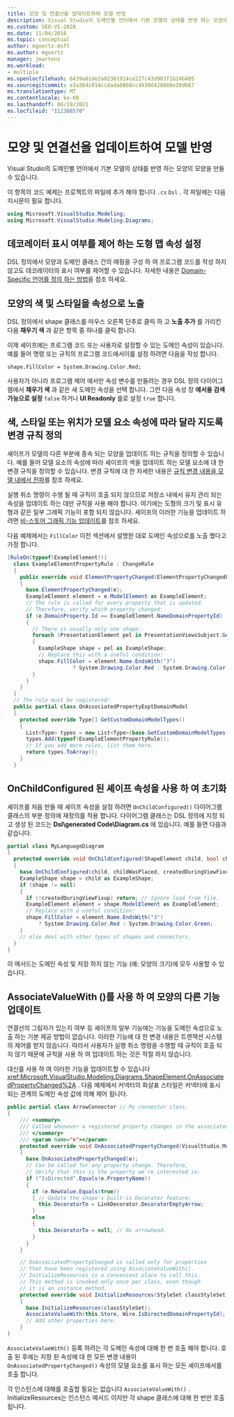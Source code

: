 ```yaml
---
title: 모양 및 연결선을 업데이트하여 모델 반영
description: Visual Studio의 도메인별 언어에서 기본 모델의 상태를 반영 하는 모양의 모양을 만들 수 있습니다.
ms.custom: SEO-VS-2020
ms.date: 11/04/2016
ms.topic: conceptual
author: mgoertz-msft
ms.author: mgoertz
manager: jmartens
ms.workload:
- multiple
ms.openlocfilehash: 6439a01de2a02361914ce227c43d903f1b24b405
ms.sourcegitcommit: e3a364c014ccdada0860cc4930d428808e20d667
ms.translationtype: MT
ms.contentlocale: ko-KR
ms.lasthandoff: 06/19/2021
ms.locfileid: "112388570"
---
```

# <a name="update-shapes-and-connectors-to-reflect-the-model"></a>모양 및 연결선을 업데이트하여 모델 반영

Visual Studio의 도메인별 언어에서 기본 모델의 상태를 반영 하는 모양의 모양을 만들 수 있습니다.

이 항목의 코드 예제는 프로젝트의 파일에 추가 해야 합니다 `.cs` `Dsl` . 각 파일에는 다음 지시문이 필요 합니다.

```csharp
using Microsoft.VisualStudio.Modeling;
using Microsoft.VisualStudio.Modeling.Diagrams;
```

## <a name="set-shape-map-properties-to-control-the-visibility-of-a-decorator"></a>데코레이터 표시 여부를 제어 하는 도형 맵 속성 설정

DSL 정의에서 모양과 도메인 클래스 간의 매핑을 구성 하 여 프로그램 코드를 작성 하지 않고도 데코레이터의 표시 여부를 제어할 수 있습니다. 자세한 내용은 [Domain-Specific 언어를 정의 하는 방법](../modeling/how-to-define-a-domain-specific-language.md)을 참조 하세요.

## <a name="expose-the-color-and-style-of-a-shape-as-properties"></a>모양의 색 및 스타일을 속성으로 노출

DSL 정의에서 shape 클래스를 마우스 오른쪽 단추로 클릭 하 고 **노출 추가** 를 가리킨 다음 **채우기 색** 과 같은 항목 중 하나를 클릭 합니다.

이제 셰이프에는 프로그램 코드 또는 사용자로 설정할 수 있는 도메인 속성이 있습니다. 예를 들어 명령 또는 규칙의 프로그램 코드에서이를 설정 하려면 다음을 작성 합니다.

`shape.FillColor = System.Drawing.Color.Red;`

사용자가 아니라 프로그램 제어 에서만 속성 변수를 만들려는 경우 DSL 정의 다이어그램에서 **채우기 색** 과 같은 새 도메인 속성을 선택 합니다. 그런 다음 속성 창 **에서을 검색 가능으로 설정** `false` 하거나 **UI Readonly** 를로 설정 `true` 합니다.

## <a name="define-change-rules-to-make-color-style-or-location-depend-on-model-element-properties"></a>색, 스타일 또는 위치가 모델 요소 속성에 따라 달라 지도록 변경 규칙 정의
 셰이프가 모델의 다른 부분에 종속 되는 모양을 업데이트 하는 규칙을 정의할 수 있습니다. 예를 들어 모델 요소의 속성에 따라 셰이프의 색을 업데이트 하는 모델 요소에 대 한 변경 규칙을 정의할 수 있습니다. 변경 규칙에 대 한 자세한 내용은 [규칙 변경 내용을 모델 내에서 전파](../modeling/rules-propagate-changes-within-the-model.md)를 참조 하세요.

 실행 취소 명령이 수행 될 때 규칙이 호출 되지 않으므로 저장소 내에서 유지 관리 되는 속성을 업데이트 하는 데만 규칙을 사용 해야 합니다. 여기에는 도형의 크기 및 표시 유형과 같은 일부 그래픽 기능이 포함 되지 않습니다. 셰이프의 이러한 기능을 업데이트 하려면 [비-스토어 그래픽 기능 업데이트](#OnAssociatedProperty)를 참조 하세요.

 다음 예제에서는 `FillColor` 이전 섹션에서 설명한 대로 도메인 속성으로를 노출 했다고 가정 합니다.

```csharp
[RuleOn(typeof(ExampleElement))]
  class ExampleElementPropertyRule : ChangeRule
  {
    public override void ElementPropertyChanged(ElementPropertyChangedEventArgs e)
    {
      base.ElementPropertyChanged(e);
      ExampleElement element = e.ModelElement as ExampleElement;
      // The rule is called for every property that is updated.
      // Therefore, verify which property changed:
      if (e.DomainProperty.Id == ExampleElement.NameDomainPropertyId)
      {
        // There is usually only one shape:
        foreach (PresentationElement pel in PresentationViewsSubject.GetPresentation(element))
        {
          ExampleShape shape = pel as ExampleShape;
          // Replace this with a useful condition:
          shape.FillColor = element.Name.EndsWith("3")
                     ? System.Drawing.Color.Red : System.Drawing.Color.Green;
        }
      }
    }
  }
  // The rule must be registered:
  public partial class OnAssociatedPropertyExptDomainModel
  {
    protected override Type[] GetCustomDomainModelTypes()
    {
      List<Type> types = new List<Type>(base.GetCustomDomainModelTypes());
      types.Add(typeof(ExampleElementPropertyRule));
      // If you add more rules, list them here.
      return types.ToArray();
    }
  }
```

## <a name="use-onchildconfigured-to-initialize-a-shapes-properties"></a>OnChildConfigured 된 셰이프 속성을 사용 하 여 초기화

셰이프를 처음 만들 때 셰이프 속성을 설정 하려면 `OnChildConfigured()` 다이어그램 클래스의 부분 정의에 재정의를 적용 합니다. 다이어그램 클래스는 DSL 정의에 지정 되 고 생성 된 코드는 **Dsl\generated Code\Diagram.cs** 에 있습니다. 예를 들면 다음과 같습니다.

```csharp
partial class MyLanguageDiagram
{
  protected override void OnChildConfigured(ShapeElement child, bool childWasPlaced, bool createdDuringViewFixup)
  {
    base.OnChildConfigured(child, childWasPlaced, createdDuringViewFixup);
    ExampleShape shape = child as ExampleShape;
    if (shape != null)
    {
      if (!createdDuringViewFixup) return; // Ignore load from file.
      ExampleElement element = shape.ModelElement as ExampleElement;
      // Replace with a useful condition:
      shape.FillColor = element.Name.EndsWith("3")
          ? System.Drawing.Color.Red : System.Drawing.Color.Green;
    }
    // else deal with other types of shapes and connectors.
  }
}
```

이 메서드는 도메인 속성 및 저장 하지 않는 기능 (예: 모양의 크기)에 모두 사용할 수 있습니다.

## <a name="use-associatevaluewith-to-update-other-features-of-a-shape"></a><a name="OnAssociatedProperty"></a> AssociateValueWith ()를 사용 하 여 모양의 다른 기능 업데이트

연결선의 그림자가 있는지 여부 등 셰이프의 일부 기능에는 기능을 도메인 속성으로 노출 하는 기본 제공 방법이 없습니다.  이러한 기능에 대 한 변경 내용은 트랜잭션 시스템의 제어를 받지 않습니다. 따라서 사용자가 실행 취소 명령을 수행할 때 규칙이 호출 되지 않기 때문에 규칙을 사용 하 여 업데이트 하는 것은 적절 하지 않습니다.

대신를 사용 하 여 이러한 기능을 업데이트할 수 있습니다 <xref:Microsoft.VisualStudio.Modeling.Diagrams.ShapeElement.OnAssociatedPropertyChanged%2A> . 다음 예제에서 커넥터의 화살표 스타일은 커넥터에 표시 되는 관계의 도메인 속성 값에 의해 제어 됩니다.

```csharp
public partial class ArrowConnector // My connector class.
{
    /// <summary>
    /// Called whenever a registered property changes in the associated model element.
    /// </summary>
    /// <param name="e"></param>
    protected override void OnAssociatedPropertyChanged(VisualStudio.Modeling.Diagrams.PropertyChangedEventArgs e)
    {
      base.OnAssociatedPropertyChanged(e);
      // Can be called for any property change. Therefore,
      // Verify that this is the property we're interested in:
      if ("IsDirected".Equals(e.PropertyName))
      {
        if (e.NewValue.Equals(true))
        { // Update the shape's built-in Decorator feature:
          this.DecoratorTo = LinkDecorator.DecoratorEmptyArrow;
        }
        else
        {
          this.DecoratorTo = null; // No arrowhead.
        }
      }
    }

    // OnAssociatedPropertyChanged is called only for properties
    // that have been registered using AssociateValueWith().
    // InitializeResources is a convenient place to call this.
    // This method is invoked only once per class, even though
    // it is an instance method.
    protected override void InitializeResources(StyleSet classStyleSet)
    {
      base.InitializeResources(classStyleSet);
      AssociateValueWith(this.Store, Wire.IsDirectedDomainPropertyId);
      // Add other properties here.
    }
}
```

`AssociateValueWith()` 등록 하려는 각 도메인 속성에 대해 한 번 호출 해야 합니다. 호출 된 후에는 지정 된 속성에 대 한 모든 변경 내용이 `OnAssociatedPropertyChanged()` 속성의 모델 요소를 표시 하는 모든 셰이프에서를 호출 합니다.

각 인스턴스에 대해를 호출할 필요는 없습니다 `AssociateValueWith()` . InitializeResources는 인스턴스 메서드 이지만 각 shape 클래스에 대해 한 번만 호출 됩니다.
